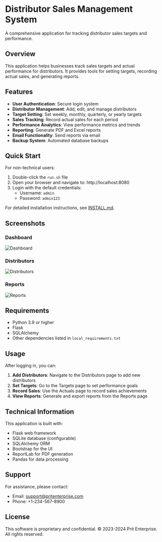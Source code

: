 # Distributor Sales Management System

A comprehensive application for tracking distributor sales targets and performance.

## Overview

This application helps businesses track sales targets and actual performance for distributors. It provides tools for setting targets, recording actual sales, and generating reports.

## Features

- **User Authentication**: Secure login system
- **Distributor Management**: Add, edit, and manage distributors
- **Target Setting**: Set weekly, monthly, quarterly, or yearly targets
- **Sales Tracking**: Record actual sales for each period
- **Performance Analytics**: View performance metrics and trends
- **Reporting**: Generate PDF and Excel reports
- **Email Functionality**: Send reports via email
- **Backup System**: Automated database backups

## Quick Start

For non-technical users:

1. Double-click the `run.sh` file
2. Open your browser and navigate to: http://localhost:8080
3. Login with the default credentials:
   - Username: `admin`
   - Password: `admin123`

For detailed installation instructions, see [INSTALL.md](INSTALL.md).

## Screenshots

### Dashboard
![Dashboard](/attached_assets/dashboard.png)

### Distributors
![Distributors](/attached_assets/distributors.png)

### Reports
![Reports](/attached_assets/reports.png)

## Requirements

- Python 3.9 or higher
- Flask
- SQLAlchemy
- Other dependencies listed in `local_requirements.txt`

## Usage

After logging in, you can:

1. **Add Distributors**: Navigate to the Distributors page to add new distributors
2. **Set Targets**: Go to the Targets page to set performance goals
3. **Record Sales**: Use the Actuals page to record sales achievements
4. **View Reports**: Generate and export reports from the Reports page

## Technical Information

This application is built with:
- Flask web framework
- SQLite database (configurable)
- SQLAlchemy ORM
- Bootstrap for the UI
- ReportLab for PDF generation
- Pandas for data processing

## Support

For assistance, please contact:
- Email: support@pritenterprise.com
- Phone: +1-234-567-8900

## License

This software is proprietary and confidential.
© 2023-2024 Prit Enterprise. All rights reserved.